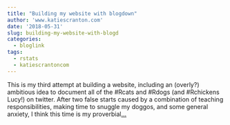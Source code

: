 ```yaml
---
title: "Building my website with blogdown"
author: 'www.katiescranton.com'
date: '2018-05-31'
slug: building-my-website-with-blogd
categories:
  - bloglink
tags:
  - rstats
  - katiescrantoncom
---
```


This is my third attempt at building a website, including an (overly?) ambitious idea to document all of the #Rcats and #Rdogs (and #Rchickens Lucy!) on twitter. After two false starts caused by a combination of teaching responsibilities, making time to snuggle my doggos, and some general anxiety, I think this time is my proverbial[... <i class="fas fa-external-link-alt"></i>](http://www.katiescranton.com/post/building-my-website-with-blogdown/)

